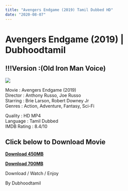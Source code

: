 ```yaml
---
title: "Avengers Endgame (2019) Tamil Dubbed HD"
date: "2020-08-07"
---
```


# Avengers Endgame (2019) | Dubhoodtamil

## !!!Version :(Old Iron Man Voice)

[![](https://1.bp.blogspot.com/-j9g9KUXWc0g/Xy2DYecv9KI/AAAAAAAAB8o/KUDe0OTSnQstYBuh_q3ftfGZeWG8jaAEQCNcBGAsYHQ/w512-h288/41{6a9242ac63492b6a27eb196a6e17803ac8b6d8f05d0536ef84b9c25d26eb437e}2BA.jpg)](https://1.bp.blogspot.com/-j9g9KUXWc0g/Xy2DYecv9KI/AAAAAAAAB8o/KUDe0OTSnQstYBuh_q3ftfGZeWG8jaAEQCNcBGAsYHQ/s1920/41{6a9242ac63492b6a27eb196a6e17803ac8b6d8f05d0536ef84b9c25d26eb437e}2BA.jpg)

Movie : Avengers Endgame (2019)  
Director : Anthony Russo, Joe Russo  
Starring : Brie Larson, Robert Downey Jr  
Genres : Action, Adventure, Fantasy, Sci-Fi

Quality : HD MP4  
Language : Tamil Dubbed  
IMDB Rating : 8.4/10  
  

## **Click below to Download Movie**

**[Download 450MB](https://oncehelp.com/End-Game-Download)**

  
**[Download 700MB](https://oncehelp.com/End-Game-Download700MB)**  
  

  
Download / Watch / Enjoy  
  

By Dubhoodtamil
